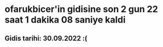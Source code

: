 # ofarukbicer'in gidisine son 2 gun 22 saat 1 dakika 08 saniye kaldi

## Gidis tarihi: 30.09.2022 :(